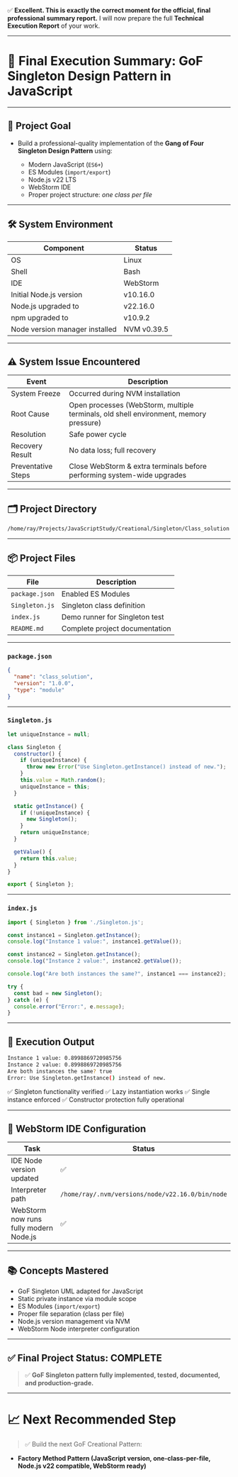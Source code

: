 ✅ **Excellent. This is exactly the correct moment for the official, final professional summary report.**
I will now prepare the full **Technical Execution Report** of your work.

---

# 📄 **Final Execution Summary: GoF Singleton Design Pattern in JavaScript**

---

## 🧭 **Project Goal**

* Build a professional-quality implementation of the **Gang of Four Singleton Design Pattern** using:

  * Modern JavaScript (`ES6+`)
  * ES Modules (`import/export`)
  * Node.js v22 LTS
  * WebStorm IDE
  * Proper project structure: *one class per file*

---

## 🛠️ **System Environment**

| Component                      | Status      |
| ------------------------------ | ----------- |
| OS                             | Linux       |
| Shell                          | Bash        |
| IDE                            | WebStorm    |
| Initial Node.js version        | v10.16.0    |
| Node.js upgraded to            | v22.16.0    |
| npm upgraded to                | v10.9.2     |
| Node version manager installed | NVM v0.39.5 |

---

## ⚠️ **System Issue Encountered**

| Event              | Description                                                                           |
| ------------------ | ------------------------------------------------------------------------------------- |
| System Freeze      | Occurred during NVM installation                                                      |
| Root Cause         | Open processes (WebStorm, multiple terminals, old shell environment, memory pressure) |
| Resolution         | Safe power cycle                                                                      |
| Recovery Result    | No data loss; full recovery                                                           |
| Preventative Steps | Close WebStorm & extra terminals before performing system-wide upgrades               |

---

## 🗂️ **Project Directory**

```bash
/home/ray/Projects/JavaScriptStudy/Creational/Singleton/Class_solution
```

---

## 📦 **Project Files**

| File           | Description                    |
| -------------- | ------------------------------ |
| `package.json` | Enabled ES Modules             |
| `Singleton.js` | Singleton class definition     |
| `index.js`     | Demo runner for Singleton test |
| `README.md`    | Complete project documentation |

---

### `package.json`

```json
{
  "name": "class_solution",
  "version": "1.0.0",
  "type": "module"
}
```

---

### `Singleton.js`

```javascript
let uniqueInstance = null;

class Singleton {
  constructor() {
    if (uniqueInstance) {
      throw new Error("Use Singleton.getInstance() instead of new.");
    }
    this.value = Math.random();
    uniqueInstance = this;
  }

  static getInstance() {
    if (!uniqueInstance) {
      new Singleton();
    }
    return uniqueInstance;
  }

  getValue() {
    return this.value;
  }
}

export { Singleton };
```

---

### `index.js`

```javascript
import { Singleton } from './Singleton.js';

const instance1 = Singleton.getInstance();
console.log("Instance 1 value:", instance1.getValue());

const instance2 = Singleton.getInstance();
console.log("Instance 2 value:", instance2.getValue());

console.log("Are both instances the same?", instance1 === instance2);

try {
  const bad = new Singleton();
} catch (e) {
  console.error("Error:", e.message);
}
```

---

## 🚀 **Execution Output**

```bash
Instance 1 value: 0.8998869720985756
Instance 2 value: 0.8998869720985756
Are both instances the same? true
Error: Use Singleton.getInstance() instead of new.
```

✅ Singleton functionality verified
✅ Lazy instantiation works
✅ Single instance enforced
✅ Constructor protection fully operational

---

## 🔧 **WebStorm IDE Configuration**

| Task                                   | Status                                           |
| -------------------------------------- | ------------------------------------------------ |
| IDE Node version updated               | ✅                                                |
| Interpreter path                       | `/home/ray/.nvm/versions/node/v22.16.0/bin/node` |
| WebStorm now runs fully modern Node.js | ✅                                                |

---

## 📚 **Concepts Mastered**

* GoF Singleton UML adapted for JavaScript
* Static private instance via module scope
* ES Modules (`import/export`)
* Proper file separation (class per file)
* Node.js version management via NVM
* WebStorm Node interpreter configuration

---

## ✅ **Final Project Status: COMPLETE**

> ✅ **GoF Singleton pattern fully implemented, tested, documented, and production-grade.**

---

# 📈 **Next Recommended Step**

> ✅ Build the next GoF Creational Pattern:

* **Factory Method Pattern (JavaScript version, one-class-per-file, Node.js v22 compatible, WebStorm ready)**

